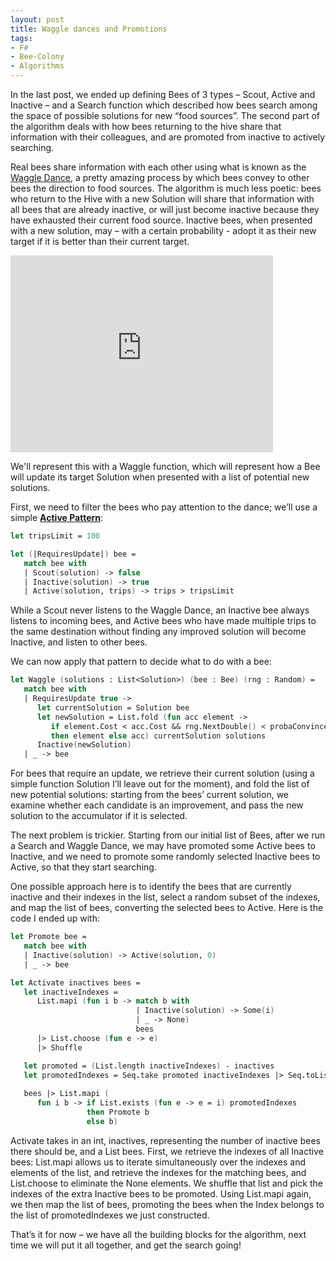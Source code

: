 ```yaml
---
layout: post
title: Waggle dances and Promotions
tags:
- F#
- Bee-Colony
- Algorithms
---
```


In the last post, we ended up defining Bees of 3 types – Scout, Active and Inactive – and a Search function which described how bees search among the space of possible solutions for new “food sources”. The second part of the algorithm deals with how bees returning to the hive share that information with their colleagues, and are promoted from inactive to actively searching.  

Real bees share information with each other using what is known as the [Waggle Dance](http://youtu.be/-7ijI-g4jHg), a pretty amazing process by which bees convey to other bees the direction to food sources. The algorithm is much less poetic: bees who return to the Hive with a new Solution will share that information with all bees that are already inactive, or will just become inactive because they have exhausted their current food source. Inactive bees, when presented with a new solution, may – with a certain probability - adopt it as their new target if it is better than their current target.  

<iframe width="420" height="315" src="https://www.youtube.com/embed/-7ijI-g4jHg" frameborder="0" allowfullscreen></iframe>

We'll represent this with a Waggle function, which will represent how a Bee will update its target Solution when presented with a list of potential new solutions.  

First, we need to filter the bees who pay attention to the dance; we’ll use a simple [**Active Pattern**](http://v2matveev.blogspot.com/2010/05/f-active-patterns.html):  

``` fsharp
let tripsLimit = 100

let (|RequiresUpdate|) bee =
   match bee with 
   | Scout(solution) -> false
   | Inactive(solution) -> true
   | Active(solution, trips) -> trips > tripsLimit
``` 

While a Scout never listens to the Waggle Dance, an Inactive bee always listens to incoming bees, and Active bees who have made multiple trips to the same destination without finding any improved solution will become Inactive, and listen to other bees.

We can now apply that pattern to decide what to do with a bee:

``` fsharp
let Waggle (solutions : List<Solution>) (bee : Bee) (rng : Random) =
   match bee with 
   | RequiresUpdate true -> 
      let currentSolution = Solution bee
      let newSolution = List.fold (fun acc element -> 
         if element.Cost < acc.Cost && rng.NextDouble() < probaConvince 
         then element else acc) currentSolution solutions
      Inactive(newSolution)      
   | _ -> bee
``` 

For bees that require an update, we retrieve their current solution (using a simple function Solution I’ll leave out for the moment), and fold the list of new potential solutions: starting from the bees’ current solution, we examine whether each candidate is an improvement, and pass the new solution to the accumulator if it is selected.

<!--more-->

The next problem is trickier. Starting from our initial list of Bees, after we run a Search and Waggle Dance, we may have promoted some Active bees to Inactive, and we need to promote some randomly selected Inactive bees to Active, so that they start searching.

One possible approach here is to identify the bees that are currently inactive and their indexes in the list, select a random subset of the indexes, and map the list of bees, converting the selected bees to Active. Here is the code I ended up with:

``` fsharp
let Promote bee =
   match bee with
   | Inactive(solution) -> Active(solution, 0)
   | _ -> bee

let Activate inactives bees =
   let inactiveIndexes = 
      List.mapi (fun i b -> match b with 
                            | Inactive(solution) -> Some(i) 
                            | _ -> None) 
                            bees
      |> List.choose (fun e -> e) 
      |> Shuffle

   let promoted = (List.length inactiveIndexes) - inactives
   let promotedIndexes = Seq.take promoted inactiveIndexes |> Seq.toList
   
   bees |> List.mapi (
      fun i b -> if List.exists (fun e -> e = i) promotedIndexes 
                 then Promote b
                 else b)
``` 

Activate takes in an int, inactives, representing the number of inactive bees there should be, and a List<Bee> bees. First, we retrieve the indexes of all Inactive bees: List.mapi allows us to iterate simultaneously over the indexes and elements of the list, and retrieve the indexes for the matching bees, and List.choose to eliminate the None elements. We shuffle that list and pick the indexes of the extra Inactive bees to be promoted. Using List.mapi again, we then map the list of bees, promoting the bees when the Index belongs to the list of promotedIndexes we just constructed.

That’s it for now – we have all the building blocks for the algorithm, next time we will put it all together, and get the search going!
